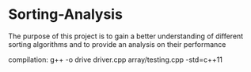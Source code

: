 # Sorting-Analysis
The purpose of this project is to gain a better understanding of different
sorting algorithms and to provide an analysis on their performance

compilation: g++ -o drive driver.cpp array/testing.cpp -std=c++11

